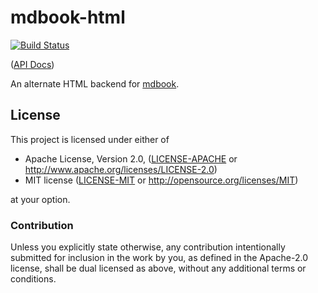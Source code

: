 # mdbook-html

[![Build Status](https://travis-ci.com/Michael-F-Bryan/mdbook-html.svg?branch=master)](https://travis-ci.com/Michael-F-Bryan/mdbook-html)

([API Docs])

An alternate HTML backend for [mdbook][md].

## License

This project is licensed under either of

 * Apache License, Version 2.0, ([LICENSE-APACHE](LICENSE-APACHE) or
   http://www.apache.org/licenses/LICENSE-2.0)
 * MIT license ([LICENSE-MIT](LICENSE-MIT) or
   http://opensource.org/licenses/MIT)

at your option.

### Contribution

Unless you explicitly state otherwise, any contribution intentionally
submitted for inclusion in the work by you, as defined in the Apache-2.0
license, shall be dual licensed as above, without any additional terms or
conditions.

[API Docs]: https://michael-f-bryan.github.io/mdbook-html
[md]: https://github.com/rust-lang-nursery/mdBook